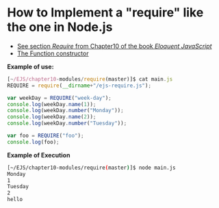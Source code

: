 # How to Implement a "require" like the one in Node.js

* [See section *Require* from Chapter10 of the book *Eloquent JavaScript*](http://eloquentjavascript.net/10_modules.html)
* [The Function constructor](https://developer.mozilla.org/en-US/docs/Web/JavaScript/Reference/Global_Objects/Function)

**Example of use:**

```js
[~/EJS/chapter10-modules/require(master)]$ cat main.js
REQUIRE = require(__dirname+"/ejs-require.js");

var weekDay = REQUIRE("week-day");
console.log(weekDay.name(1));
console.log(weekDay.number("Monday"));
console.log(weekDay.name(2));
console.log(weekDay.number("Tuesday"));

var foo = REQUIRE("foo");
console.log(foo);
```

**Example of Execution**

```bash
[~/EJS/chapter10-modules/require(master)]$ node main.js 
Monday
1
Tuesday
2
hello
```

